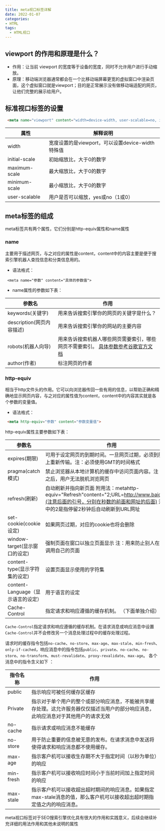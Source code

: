 ```yaml
---
title: meta视口标签详解
date: 2022-01-07
categories:
- HTML
tags:
  - HTML视口
---
```


## viewport 的作用和原理是什么？

- 作用：让当前 viewport 的宽度等于设备的宽度，同时不允许用户进行手动缩放。
- 原理：移动端浏览器通常都会在一个比移动端屏幕更宽的虚拟窗口中渲染页面，这个虚拟窗口就是viewport；目的是正常展示没有做移动端适配的网页，让他们完整的展示给用户。

## 标准视口标签的设置

```html
 <meta name="viewport" content="width=device-width, user-scalable=no, initial-scale=1.0, maximum-scale=1.0, minimum-scale=1.0">
```

| 属性          | 解释说明                                         |
| ------------- | ------------------------------------------------ |
| width         | 宽度设置的是viewport，可以设置device-width特殊值 |
| initial-scale | 初始缩放比，大于0的数字                          |
| maximum-scale | 最大缩放比，大于0的数字                          |
| minimum-scale | 最小缩放比，大于0的数字                          |
| user-scalable | 用户是否可以缩放，yes或no（1或0）                |

## meta标签的组成

meta标签共有两个属性，它们分别是http-equiv属性和name属性

### name

主要用于描述网页，与之对应的属性是content，content中的内容主要是便于搜索引擎机器人查找信息和分类信息用的。

- 语法格式：

```plain
 <meta name="参数" content="具体的参数值">
```

- name属性的参数如下表：

| 参数名                    | 作用                                                                                                                                                                    |
| ------------------------- | ----------------------------------------------------------------------------------------------------------------------------------------------------------------------- |
| keywords(关键字)          | 用来告诉搜索引擎你的网页的关键字是什么？                                                                                                                                |
| description(网页内容描述) | 用来告诉搜索引擎你的网站的主要内容                                                                                                                                      |
| robots(机器人向导)        | 用来告诉搜索机器人哪些网页需要索引，哪些网页不需要索引。 [具体参数参考谷歌官方文档](https://developers.google.com/search/docs/advanced/robots/robots_meta_tag?hl=zh-cn) |
| author(作者)              | 标注网页的作者                                                                                                                                                          |

### http-equiv

相当于http文件头的作用。它可以向浏览器传回一些有用的信息，以帮助正确和精确地显示网页内容，与之对应的属性值为content，content中的内容其实就是各个参数的变量值。

- 语法格式：

```html
 <meta http-equiv="参数" content="参数变量值">
```

http-equiv属性主要参数如下表：

| 参数名                             | 作用                                                                                                                                                                                |
| ---------------------------------- | ----------------------------------------------------------------------------------------------------------------------------------------------------------------------------------- |
| expires(期限)                      | 可用于设定网页的到期时间。一旦网页过期，必须到服务器上重新传输。注：必须使用GMT的时间格式                                                                                           |
| pragma(catch模式)                  | 禁止浏览器从本地计算机的缓存中访问页面内容。注：设置之后，用户无法脱机浏览网页                                                                                                      |
| refresh(刷新)                      | 自动刷新并指向新页面 附用法：metahttp-equiv="Refresh"content="2;URL=http://www.baidu.com"(注意后面的引号，分别在秒数的前面和网址的后面) 注：其中的2是指停留2秒钟后自动刷新到URL网址 |
| set-cookie(cookie设定)             | 如果网页过期，对应的cookie也将会删除                                                                                                                                                |
| window-target(显示窗口的设定)      | 强制页面在窗口以独立页面显示 注：用来防止别人在框架里调用自己的页面                                                                                                                 |
| content-type(显示字符集的设定)     | 设置页面显示使用的字符集                                                                                                                                                            |
| content-Language（显示语言的设定） | 用于语言的设定                                                                                                                                                                      |
| Cache-Control                      | 指定请求和响应遵循的缓存机制。 （下面单独介绍）                                                                                                                                     |

`Cache-Control`指定请求和响应遵循的缓存机制。在请求消息或响应消息中设置`Cache-Control`并不会修改另一个消息处理过程中的缓存处理过程。

请求时的缓存指令包括`no-cache`、`no-store`、`max-age`、`max-stale`、`min-fresh`、`only-if-cached`，响应消息中的指令包括`public`、`private`、`no-cache`、`no-store`、`no-transform`、`must-revalidate`、`proxy-revalidate`、`max-age`。
各个消息中的指令含义如下 ：

| 指令名称  | 作用                                                                                                                                 |
| --------- | ------------------------------------------------------------------------------------------------------------------------------------ |
| public    | 指示响应可被任何缓存区缓存                                                                                                           |
| Private   | 指示对于单个用户的整个或部分响应消息，不能被共享缓存处理。这允许服务器仅仅描述当用户的部分响应消息，此响应消息对于其他用户的请求无效 |
| no-cache  | 指示请求或响应消息不能缓存                                                                                                           |
| no-store  | 用于防止重要的信息被无意的发布。在请求消息中发送将使得请求和响应消息都不使用缓存。                                                   |
| max-age   | 指示客户机可以接收生存期不大于指定时间（以秒为单位）的响应                                                                           |
| min-fresh | 指示客户机可以接收响应时间小于当前时间加上指定时间的响应                                                                             |
| max-stale | 指示客户机可以接收超出超时期间的响应消息。如果指定max-stale消息的值，那么客户机可以接收超出超时期指定值之内的响应消息。              |

meta视口标签对于SEO搜索引擎优化具有很大的作用和实践意义，后续会继续补充详细的用法作用和其他未说明的属性
